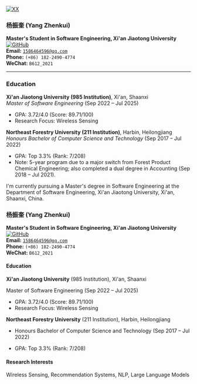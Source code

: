[![XX](https://img.shields.io/badge/XX-github-blue?logo=github)](https://github.com/XX)


### **杨振奎 (Yang Zhenkui)**  
**Master's Student in Software Engineering, Xi'an Jiaotong University**  
[![GitHub](https://img.shields.io/badge/GitHub-yangzhenkui-blue?logo=github)](https://github.com/yangzhenkui)  
**Email:** <code>1586464596@qq.com</code>  
**Phone:** <code>(+86) 182-2490-4774</code>  
**WeChat:** <code>B612_2021</code>  

---

### **Education**  
**Xi'an Jiaotong University (985 Institution)**, Xi'an, Shaanxi  
*Master of Software Engineering* (Sep 2022 – Jul 2025)  
- GPA: 3.72/4.0 (Score: 89.71/100)  
- Research Focus: Wireless Sensing  

**Northeast Forestry University (211 Institution)**, Harbin, Heilongjiang  
*Honours Bachelor of Computer Science and Technology* (Sep 2017 – Jul 2022)  
- GPA: Top 3.3% (Rank: 7/208)  
- Note: 5-year program due to a major switch from Forest Product Chemical Engineering; also completed a dual degree in Accounting (Sep 2018 – Jul 2021). 

I'm currently pursuing a Master's degree in Software Engineering at the Department of Software Engineering, Xi'an Jiaotong University, Xi'an, Shaanxi, China.

### **杨振奎 (Yang Zhenkui)**  
**Master's Student in Software Engineering, Xi'an Jiaotong University**  
[![GitHub](https://img.shields.io/badge/GitHub-yangzhenkui-blue?logo=github)](https://github.com/yangzhenkui)  
**Email:** <code>1586464596@qq.com</code>  
**Phone:** <code>(+86) 182-2490-4774</code>  
**WeChat:** <code>B612_2021</code>  

#### Education  

**Xi'an Jiaotong University** (985 Institution), Xi'an, Shaanxi

Master of Software Engineering (Sep 2022 – Jul 2025)

- GPA: 3.72/4.0 (Score: 89.71/100)
- Research Focus: Wireless Sensing

**Northeast Forestry University** (211 Institution), Harbin, Heilongjiang

- Honours Bachelor of Computer Science and Technology (Sep 2017 – Jul 2022)

- GPA: Top 3.3% (Rank: 7/208)

#### Research Interests  
Wireless Sensing, Recommendation Systems, NLP, Large Language Models